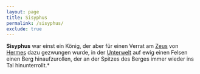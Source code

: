 ```yaml
---
layout: page
title: Sisyphus
permalink: /sisyphus/
exclude: true
---
```


**Sisyphus** war einst ein König, der aber für einen Verrat am [Zeus](/zeus/) von [Hermes](/hermes/) dazu gezwungen wurde, in der [Unterwelt](/totenreich/) auf ewig einen Felsen einen Berg hinaufzurollen, der an der Spitzes des Berges immer wieder ins Tal hinunterrollt.*
